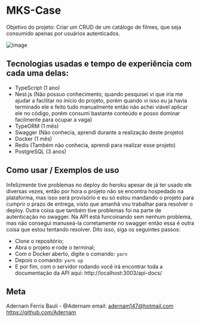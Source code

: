 # MKS-Case
Objetivo do projeto: Criar um CRUD de um catálogo de filmes, que seja consumido apenas por usuários autenticados.

![image](https://user-images.githubusercontent.com/74456716/204189897-69faf91c-ca59-459d-81d8-2d6f1428a786.png)

## Tecnologias usadas e tempo de experiência com cada uma delas:
- TypeScript (1 ano)
- Nest.js (Não possuo conhecimento, quando pesquisei vi que iria me ajudar a facilitar no início do projeto, porém quando vi isso eu ja havia terminado ele e feito tudo manualmente então não achei viável aplicar ele no código, porém consumi bastante conteúdo e posso dominar facilmente para ocupar a vaga)
- TypeORM (1 mês)
- Swagger (Não conhecia, aprendi durante a realização deste projeto)
- Docker (1 mês)
- Redis (Também não conhecia, aprendi para realizar esse projeto)
- PostgreSQL (3 anos)

## Como usar / Exemplos de uso
Infelizmente tive problemas no deploy do heroku apesar de já ter usado ele diversas vezes, então por hora o projeto não se encontra hospedado na plataforma, mas isso será provisório e eu só estou mandando o projeto para cumprir o prazo de entrega, visto que amanhã vou trabalhar para resolver o deploy.
Outra coisa que também tive problemas foi na parte de autenticação no swagger. Na API está funcoinando sem nenhum problema, mas não consegui manuseá-la corretamente no swagger então essa é outra coisa que estou tentando resolver.
Dito isso, siga os seguintes passos:
- Clone o repositório;
- Abra o projeto e rode o terminal;
- Com o Docker aberto, digite o comando: ``` yarn ```
- Depois o comando: ``` yarn up ```
- E por fim, com o servidor rodando você irá encontrar toda a documentação da API aqui:
http://localhost:3003/api-docs/

## Meta
Adernam Ferris Bauli - @Adernam
email: adernam147@hotmail.com
https://github.com/Adernam
